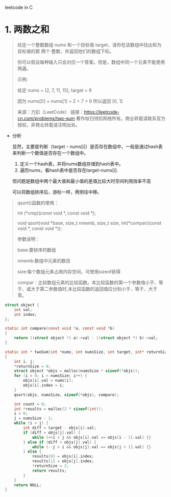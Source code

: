 leetcode in C

# 1. 两数之和

> 给定一个整数数组 nums 和一个目标值 target，请你在该数组中找出和为目标值的那 两个 整数，并返回他们的数组下标。
>
> 你可以假设每种输入只会对应一个答案。但是，数组中同一个元素不能使用两遍。
>
>  
>
> 示例:
>
> 给定 nums = [2, 7, 11, 15], target = 9
>
> 因为 nums[0] + nums[1] = 2 + 7 = 9
> 所以返回 [0, 1]
>
> 来源：力扣（LeetCode）
> 链接：https://leetcode-cn.com/problems/two-sum
> 著作权归领扣网络所有。商业转载请联系官方授权，非商业转载请注明出处。

* 分析

  显然，主要是判断（target - nums[i]）是否存在数组中，一般是通过hash表来判断一个数值是否存在一个数组中。

  1. 定义一个hash表，并将nums数组存储到hash表中。
  2. 遍历nums，看hash表中是否存在target-nums[i].

  但问题是数组中两个最大值和最小值的差值比较大时空间利用效率不高

  可以将数组排序后，游标一样，两侧往中移。

> qsort()函数的使用：
>
> int (*cmp)(const void *, const void *);
>
> void qsort(void *base, size_t nmemb, size_t size, int(\*compar)(const void *, const void *));
>
> 参数说明：
>
> base:要排序的数组
>
> nmemb:数组中元素的数目
>
> size:每个数组元素占用内存空间，可使用sizeof获得
>
> compar：比较数组元素的比较函数。本比较函数的第一个参数值小于、等于、或大于第二参数值时,本比较函数的返回值应分别小于、等于、大于零。

```c
struct object {
    int val;
    int index;
};

static int compare(const void *a, const void *b)
{
    return ((struct object *) a)->val - ((struct object *) b)->val;
}

static int * twoSum(int *nums, int numsSize, int target, int* returnSize)
{
    int i, j;
    *returnSize = 0;
    struct object *objs = malloc(numsSize * sizeof(*objs));
    for (i = 0; i < numsSize; i++) {
        objs[i].val = nums[i];
        objs[i].index = i;
    }
    qsort(objs, numsSize, sizeof(*objs), compare);

    int count = 0;
    int *results = malloc(2 * sizeof(int));
    i = 0;
    j = numsSize - 1;
    while (i < j) {
        int diff = target - objs[i].val;
        if (diff > objs[j].val) {
            while (++i < j && objs[i].val == objs[i - 1].val) {}
        } else if (diff < objs[j].val) {
            while (--j > i && objs[j].val == objs[j + 1].val) {}
        } else {
            results[0] = objs[i].index;
            results[1] = objs[j].index;
            *returnSize = 2;
            return results;
        }
    }
    return NULL;
}
```

